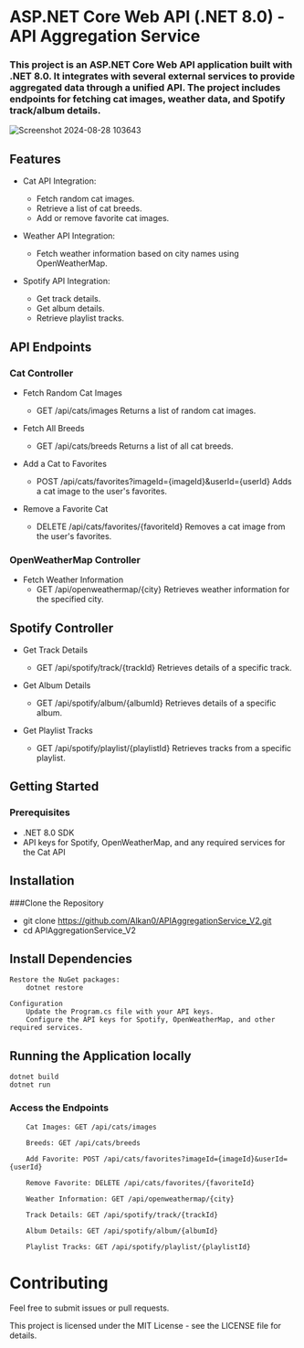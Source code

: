 # ASP.NET Core Web API (.NET 8.0) - API Aggregation Service

### This project is an ASP.NET Core Web API application built with .NET 8.0. It integrates with several external services to provide aggregated data through a unified API. The project includes endpoints for fetching cat images, weather data, and Spotify track/album details.
![Screenshot 2024-08-28 103643](https://github.com/user-attachments/assets/e92560e8-1fdd-4aac-816f-49c2f2026051)

## Features

- Cat API Integration:
  - Fetch random cat images.
  - Retrieve a list of cat breeds.
  - Add or remove favorite cat images.

- Weather API Integration:
  - Fetch weather information based on city names using OpenWeatherMap.

- Spotify API Integration:
  - Get track details.
  - Get album details.
  - Retrieve playlist tracks.

## API Endpoints
### Cat Controller

  - Fetch Random Cat Images
    - GET /api/cats/images
      Returns a list of random cat images.

  - Fetch All Breeds
    - GET /api/cats/breeds
      Returns a list of all cat breeds.

  - Add a Cat to Favorites
    - POST /api/cats/favorites?imageId={imageId}&userId={userId}
      Adds a cat image to the user's favorites.

  - Remove a Favorite Cat
    - DELETE /api/cats/favorites/{favoriteId}
      Removes a cat image from the user's favorites.

### OpenWeatherMap Controller

  - Fetch Weather Information
    - GET /api/openweathermap/{city}
      Retrieves weather information for the specified city.

## Spotify Controller

  - Get Track Details
    - GET /api/spotify/track/{trackId}
      Retrieves details of a specific track.

  - Get Album Details
    - GET /api/spotify/album/{albumId}
      Retrieves details of a specific album.

  - Get Playlist Tracks
    - GET /api/spotify/playlist/{playlistId}
      Retrieves tracks from a specific playlist.

## Getting Started
### Prerequisites
- .NET 8.0 SDK
- API keys for Spotify, OpenWeatherMap, and any required services for the Cat API

## Installation
###Clone the Repository
  - git clone https://github.com/Alkan0/APIAggregationService_V2.git
  - cd APIAggregationService_V2

## Install Dependencies

    Restore the NuGet packages:
        dotnet restore

    Configuration
        Update the Program.cs file with your API keys.
        Configure the API keys for Spotify, OpenWeatherMap, and other required services.

## Running the Application locally

    dotnet build
    dotnet run

### Access the Endpoints

        Cat Images: GET /api/cats/images

        Breeds: GET /api/cats/breeds

        Add Favorite: POST /api/cats/favorites?imageId={imageId}&userId={userId}

        Remove Favorite: DELETE /api/cats/favorites/{favoriteId}

        Weather Information: GET /api/openweathermap/{city}

        Track Details: GET /api/spotify/track/{trackId}

        Album Details: GET /api/spotify/album/{albumId}

        Playlist Tracks: GET /api/spotify/playlist/{playlistId}

# Contributing

Feel free to submit issues or pull requests. 

This project is licensed under the MIT License - see the LICENSE file for details.
